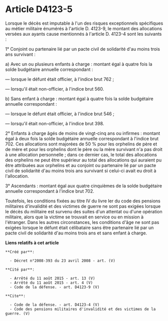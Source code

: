 # Article D4123-5

Lorsque le décès est imputable à l'un des risques exceptionnels spécifiques au métier militaire énumérés à l'article D.
4123-9, le montant des allocations versées aux ayants cause mentionnés à l'article D. 4123-4 sont les suivants : 

1° Conjoint ou partenaire lié par un pacte civil de solidarité d'au moins trois ans survivant : 

a) Avec un ou plusieurs enfants à charge : montant égal à quatre fois la solde budgétaire annuelle correspondant : 

― lorsque le défunt était officier, à l'indice brut 762 ; 

― lorsqu'il était non-officier, à l'indice brut 560. 

b) Sans enfant à charge : montant égal à quatre fois la solde budgétaire annuelle correspondant : 

― lorsque le défunt était officier, à l'indice brut 546 ; 

― lorsqu'il était non-officier, à l'indice brut 398. 

2° Enfants à charge âgés de moins de vingt-cinq ans ou infirmes : montant égal à deux fois la solde budgétaire annuelle
correspondant à l'indice brut 702. Ces allocations sont majorées de 50 % pour les orphelins de père et de mère et pour les
orphelins dont le père ou la mère survivant n'a pas droit à une allocation personnelle ; dans ce dernier cas, le total des
allocations des orphelins ne peut être supérieur au total des allocations qui auraient pu être attribuées aux orphelins et au
conjoint ou partenaire lié par un pacte civil de solidarité d'au moins trois ans survivant si celui-ci avait eu droit à
l'allocation. 

3° Ascendants : montant égal aux quatre cinquièmes de la solde budgétaire annuelle correspondant à l'indice brut 702. 

Toutefois, les conditions fixées au titre IV du livre Ier du code des pensions militaires d'invalidité et des victimes de
guerre ne sont pas exigées lorsque le décès du militaire est survenu des suites d'un attentat ou d'une opération militaire,
alors que la victime se trouvait en service ou en mission à l'étranger. Dans les autres circonstances, les conditions d'âge
ne sont pas exigées lorsque le défunt était célibataire sans être partenaire lié par un pacte civil de solidarité d'au moins
trois ans et sans enfant à charge.

**Liens relatifs à cet article**

	**Créé par**:

	  - Décret n°2008-393 du 23 avril 2008 - art. (V)

	**Cité par**:

	  - Arrêté du 11 août 2015 - art. 13 (V)
	  - Arrêté du 11 août 2015 - art. 4 (V)
	  - Code de la défense. - art. D4123-9 (V)

	**Cite**:

	  - Code de la défense. - art. D4123-4 (V)
	  - Code des pensions militaires d'invalidité et des victimes de la guerre. (V)
